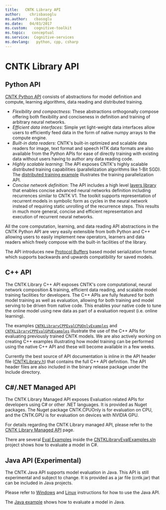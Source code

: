 ```yaml
---
title:   CNTK Library API
author:    chrisbasoglu
ms.author:   cbasoglu
ms.date:   04/03/2017
ms.custom:   cognitive-toolkit
ms.topic:   conceptual
ms.service:  Cognitive-services
ms.devlang:   python, cpp, csharp
---
```


# CNTK Library API

## Python API

[CNTK Python API](https://cntk.ai/pythondocs/) consists of abstractions for model definition and compute, learning algorithms, data reading and distributed training. 
- *Flexibility and compactness*: These abstractions orthogonally compose offering both flexibility and conciseness in definition and training of arbitrary neural networks. 
- *Efficient data interfaces*: Simple yet light-weight data interfaces allow users to efficiently feed data in the form of native numpy arrays to the compute engine. 
- *Built-in data readers*: CNTK's built-in optimized and scalable data readers for image, text format and speech HTK data formats are also available from the Python APIs for ease of directly training with existing data without users having to author any data reading code.
- *Highly scalable learning*: The API exposes CNTK's highly scalable distributed training capabilities (parallelization algorithms like 1-Bit SGD). The [distributed training example](https://github.com/Microsoft/CNTK/tree/v2.0/Examples/Image/Classification/ResNet/Python#trainresnet_cifar10_distributedpy) illustrates the training parallelization API.
- *Concise network definition*: The API includes a high level [layers library](https://cntk.ai/pythondocs/layerref.html) that enables concise advanced neural networks definition including recurrences similar to CNTK V1. The toolkit supports representation of recurrent models in symbolic form as cycles in the neural network instead of requiring static unrolling of the recurrence steps. This results in much more general, concise and efficient representation and execution of recurrent neural networks. 

All the core computation, learning, and data reading API abstractions in the CNTK Python API are very easily extensible from both Python and C++ allowing users to easily implement new operators, learners and data readers which freely compose with the built-in facilities of the library.

The API introduces new [Protocol Buffers](https://developers.google.com/protocol-buffers/) based model serialization format which supports backwards and upwards compatibility for saved models.

## C++ API

The CNTK Library C++ API exposes CNTK's core computational, neural network composition & training, efficient data reading, and scalable model training facilities for developers. The C++ APIs are fully featured for both model training as well as evaluation, allowing for both training and model serving to be driven from native code. This enables your native code to tune the online model using new data as part of a evaluation request (i.e. online learning).

The examples [`CNTKLibraryCPPEvalCPUOnlyExamples`](https://github.com/Microsoft/CNTK/tree/master/Examples/Evaluation/CNTKLibraryCPPEvalCPUOnlyExamples) and [`CNTKLibraryCPPEvalGPUExamples`](https://github.com/Microsoft/CNTK/tree/master/Examples/Evaluation/CNTKLibraryCPPEvalGPUExamples) illustrate the use of the C++ APIs for evaluating previously trained CNTK models. We are also actively working on creating C++ examples illustrating how model training can be performed using the native C++ API and these will become available in a few weeks. 

Currently the best source of API documentation is inline in the API header file ([CNTKLibrary.h](https://github.com/Microsoft/CNTK/blob/master/Source/CNTKv2LibraryDll/API/CNTKLibrary.h)) that contains the full C++ API definition. The API header files are also included in the binary release package under the Include directory.

## C#/.NET Managed API

The CNTK Library Managed API exposes Evaluation related APIs for developers using C# or other .NET languages. It is provided as Nuget packages. The Nuget package CNTK.CPUOnly is for evaluation on CPU, and the CNTK.GPU is for evaluation on devices with NVIDIA GPU.

For details regarding the CNTK Library managed API, please refer to the [CNTK Library Managed API](./CNTK-Library-Managed-API.md) page.

There are several [Eval Examples](./CNTK-Eval-Examples.md) inside the [CNTKLibraryEvalExamples.sln](https://github.com/Microsoft/CNTK/blob/master/Examples/Evaluation/CNTKLibraryEvalExamples.sln) project shows how to evaluate a model in C#.

## Java API (Experimental)

The CNTK Java API supports model evaluation in Java. This API is still experimental and subject to change. It is provided as a jar file (cntk.jar) that can be included in Java projects.

Please refer to [Windows](./CNTK-Library-Evaluation-on-Windows.md#using-java) and [Linux](./CNTK-Library-Evaluation-on-Linux.md#using-java) instructions for how to use the Java API.

The [Java example](https://github.com/Microsoft/CNTK/blob/master/Tests/EndToEndTests/EvalClientTests/JavaEvalTest/src/Main.java) shows how to evaluate a model in Java.

